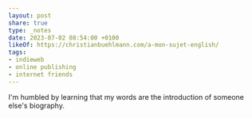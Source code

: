 ```yaml
---
layout: post
share: true
type: _notes
date: 2023-07-02 08:54:00 +0100
likeOf: https://christianbuehlmann.com/a-mon-sujet-english/
tags:
- indieweb
- online publishing
- internet friends
---
```

I'm humbled by learning that my words are the introduction of someone else's biography.
